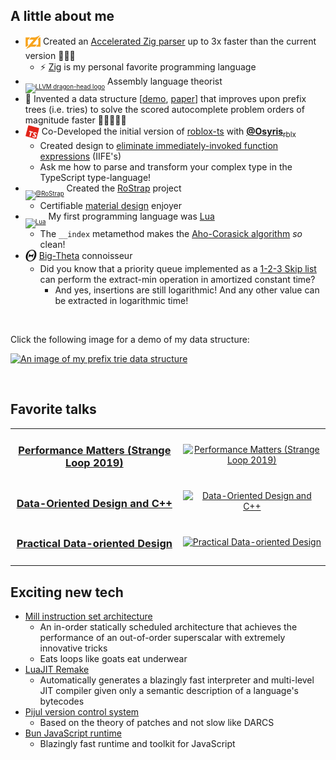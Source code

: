 ## A little about me
- [<sub><sub><img src="https://raw.githubusercontent.com/Validark/Validark/master/zig-z.svg" alt="Zig-z" height="22"></sub></sub>](https://github.com/Validark/Accelerated-Zig-Parser) Created an [Accelerated Zig parser](https://github.com/Validark/Accelerated-Zig-Parser) up to 3x faster than the current version 🚀🚀🚀
  - ⚡ [Zig](https://ziglang.org/) is my personal favorite programming language
- [<sub><sub><img src="https://llvm.org/img/LLVM-Logo-Derivative-2.png" alt="LLVM dragon-head logo" height="22"></sub></sub>](https://github.com/llvm/llvm-project/issues/created_by/Validark) Assembly language theorist
- 📃 Invented a data structure [[demo](https://validark.github.io/DynSDT/demo/), [paper](https://validark.github.io/DynSDT/)] that improves upon prefix trees (i.e. tries) to solve the scored autocomplete problem orders of magnitude faster 🚀🚀🚀🚀🚀
- [<sub><sub><img width="22" src="https://raw.githubusercontent.com/Validark/Validark/master/rbxts.svg"></sub></sub>](https://roblox-ts.com) Co-Developed the initial version of [roblox-ts](https://roblox-ts.com) with [**@Osyris**<sub>rblx</sub>](https://github.com/osyrisrblx)
    - Created design to [eliminate immediately-invoked function expressions](https://github.com/roblox-ts/roblox-ts/issues/537) (IIFE's)
    - Ask me how to parse and transform your complex type in the TypeScript type-language!
- [<sub><sub><img src="https://avatars.githubusercontent.com/u/22812966?s=400&amp;u=f88abb95db683705c4fc526b76a562ae4a21053c&amp;v=4" width="21" alt="@RoStrap"></sub></sub>](https://rostrap.github.io/) Created the [RoStrap](https://rostrap.github.io/) project
    - Certifiable [material design](https://material.io/) enjoyer
- [<sub><sub><img src="https://upload.wikimedia.org/wikipedia/commons/c/cf/Lua-Logo.svg" alt="Lua" height="22"></sub></sub>](https://www.lua.org/) My first programming language was [Lua](https://www.lua.org/)
    - The `__index` metamethod makes the [Aho-Corasick algorithm](https://gist.github.com/Validark/d493cfd1b3425c2e3073f5ccd08fbeb9) *so* clean!
- [<sub><img width="18" src="https://raw.githubusercontent.com/Validark/Validark/master/itheta_path.svg"></sub>](https://opendsa-server.cs.vt.edu/OpenDSA/Books/Everything/html/AnalLower.html) [Big-Theta](https://opendsa-server.cs.vt.edu/OpenDSA/Books/Everything/html/AnalLower.html) connoisseur
    - Did you know that a priority queue implemented as a [1-2-3 Skip list](https://github.com/Validark/1-2-3-Skip-List) can perform the extract-min operation in amortized constant time?
        - And yes, insertions are still logarithmic! And any other value can be extracted in logarithmic time!


<br>

Click the following image for a demo of my data structure:

[<img src="https://repository-images.githubusercontent.com/478347237/17e73ed7-7dd5-4091-975a-3513b02b0183" alt="An image of my prefix trie data structure" height="250em">](https://validark.github.io/DynSDT/demo/)

<br>

<!-- <img height="180em" src="https://github-readme-stats.vercel.app/api?username=Validark&show_icons=true&include_all_commits=true" alt="Validark_stats" /> -->

<!-- <img height="180em" src="https://github-readme-stats.vercel.app/api/top-langs/?username=Validark&layout=compact" alt="Validark_stats" /> -->


## Favorite talks

|||
|:-:|:-:|
|<h3>[Performance Matters (Strange Loop 2019)](https://www.youtube.com/watch?v=r-TLSBdHe1A&t=458s)</h3>|[<img src="https://github.com/Validark/Validark/assets/15217173/750a4833-e35c-486d-88e9-8f1b5e651c32" alt="Performance Matters (Strange Loop 2019)" height="150em">](https://www.youtube.com/watch?v=r-TLSBdHe1A&t=458s)|
|<h3>[Data-Oriented Design and C++](https://www.youtube.com/watch?v=rX0ItVEVjHc)</h3>|[<img src="https://github.com/Validark/Validark/assets/15217173/b1ad7cb1-d233-406f-91d9-6b36d23091e6" alt="Data-Oriented Design and C++" height="150em">](https://www.youtube.com/watch?v=rX0ItVEVjHc)|
|<h3>[Practical Data-oriented Design](https://guide.handmade-seattle.com/c/2021/practical-dod/)</h3>|[<img src="https://github.com/Validark/Validark/assets/15217173/bf653d99-070e-4623-84c4-a49ec7186d64" alt="Practical Data-oriented Design" height="150em">](https://guide.handmade-seattle.com/c/2021/practical-dod/)|
|||

## Exciting new tech
- [Mill instruction set architecture](https://millcomputing.com/)
  - An in-order statically scheduled architecture that achieves the performance of an out-of-order superscalar with extremely innovative tricks
  - Eats loops like goats eat underwear
- [LuaJIT Remake](https://github.com/luajit-remake/luajit-remake/)
  - Automatically generates a blazingly fast interpreter and multi-level JIT compiler given only a semantic description of a language's bytecodes
- [Pijul version control system](https://pijul.org/)
  - Based on the theory of patches and not slow like DARCS
- [Bun JavaScript runtime](https://bun.sh)
  - Blazingly fast runtime and toolkit for JavaScript
